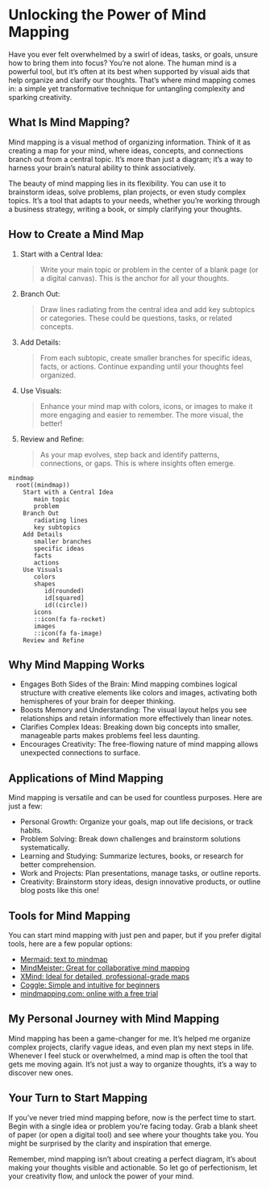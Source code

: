 # Unlocking the Power of Mind Mapping

Have you ever felt overwhelmed by a swirl of ideas, tasks, or goals, unsure how to bring them into focus? You’re not alone. The human mind is a powerful tool, but it’s often at its best when supported by visual aids that help organize and clarify our thoughts. That’s where mind mapping comes in: a simple yet transformative technique for untangling complexity and sparking creativity.

## What Is Mind Mapping?

Mind mapping is a visual method of organizing information. Think of it as creating a map for your mind, where ideas, concepts, and connections branch out from a central topic. It’s more than just a diagram; it’s a way to harness your brain’s natural ability to think associatively.

The beauty of mind mapping lies in its flexibility. You can use it to brainstorm ideas, solve problems, plan projects, or even study complex topics. It’s a tool that adapts to your needs, whether you’re working through a business strategy, writing a book, or simply clarifying your thoughts.

## How to Create a Mind Map

1. Start with a Central Idea:
	> Write your main topic or problem in the center of a blank page (or a digital canvas). This is the anchor for all your thoughts.

2. Branch Out:
	> Draw lines radiating from the central idea and add key subtopics or categories. These could be questions, tasks, or related concepts.

3. Add Details:
	> From each subtopic, create smaller branches for specific ideas, facts, or actions. Continue expanding until your thoughts feel organized.

4. Use Visuals:
	> Enhance your mind map with colors, icons, or images to make it more engaging and easier to remember. The more visual, the better!

5. Review and Refine:
	> As your map evolves, step back and identify patterns, connections, or gaps. This is where insights often emerge.

```mermaid
mindmap
  root((mindmap))
    Start with a Central Idea
       main topic
       problem
    Branch Out
       radiating lines
       key subtopics
    Add Details
       smaller branches
       specific ideas
       facts
       actions
    Use Visuals
       colors
       shapes
          id(rounded)
          id[squared]
          id((circle))
       icons 
       ::icon(fa fa-rocket)
       images
       ::icon(fa fa-image)
    Review and Refine
```

## Why Mind Mapping Works

- Engages Both Sides of the Brain: Mind mapping combines logical structure with creative elements like colors and images, activating both hemispheres of your brain for deeper thinking.
- Boosts Memory and Understanding: The visual layout helps you see relationships and retain information more effectively than linear notes.
- Clarifies Complex Ideas: Breaking down big concepts into smaller, manageable parts makes problems feel less daunting.
- Encourages Creativity: The free-flowing nature of mind mapping allows unexpected connections to surface.

## Applications of Mind Mapping

Mind mapping is versatile and can be used for countless purposes. Here are just a few:
- Personal Growth: Organize your goals, map out life decisions, or track habits.
- Problem Solving: Break down challenges and brainstorm solutions systematically.
- Learning and Studying: Summarize lectures, books, or research for better comprehension.
- Work and Projects: Plan presentations, manage tasks, or outline reports.
- Creativity: Brainstorm story ideas, design innovative products, or outline blog posts like this one!

## Tools for Mind Mapping

You can start mind mapping with just pen and paper, but if you prefer digital tools, here are a few popular options:
- [Mermaid: text to mindmap](https://mermaid.js.org/syntax/mindmap.html/)
- [MindMeister: Great for collaborative mind mapping](https://www.mindmeister.com/)
- [XMind: Ideal for detailed, professional-grade maps](https://xmind.app/)
- [Coggle: Simple and intuitive for beginners](https://coggle.it/)
- [mindmapping.com: online with a free trial](https://www.mindmapping.com/)

## My Personal Journey with Mind Mapping

Mind mapping has been a game-changer for me. It’s helped me organize complex projects, clarify vague ideas, and even plan my next steps in life. Whenever I feel stuck or overwhelmed, a mind map is often the tool that gets me moving again. It’s not just a way to organize thoughts, it’s a way to discover new ones.

## Your Turn to Start Mapping

If you’ve never tried mind mapping before, now is the perfect time to start. Begin with a single idea or problem you’re facing today. Grab a blank sheet of paper (or open a digital tool) and see where your thoughts take you. You might be surprised by the clarity and inspiration that emerge.

Remember, mind mapping isn’t about creating a perfect diagram, it’s about making your thoughts visible and actionable. So let go of perfectionism, let your creativity flow, and unlock the power of your mind.
